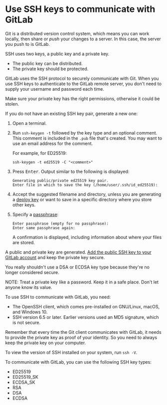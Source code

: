 # Use SSH keys to communicate with GitLab

Git is a distributed version control system, which means you can work locally,
then share or *push* your changes to a server. In this case, the server you push to is GitLab.

SSH uses two keys, a public key and a private key.

- The public key can be distributed.
- The private key should be protected.

GitLab uses the SSH protocol to securely communicate with Git.
When you use SSH keys to authenticate to the GitLab remote server,
you don't need to supply your username and password each time.

Make sure your private key has the right permissions, otherwise it could be stolen.

If you do not have an existing SSH key pair, generate a new one:

1. Open a terminal.
1. Run `ssh-keygen -t` followed by the key type and an optional comment.
   This comment is included in the `.pub` file that's created.
   You may want to use an email address for the comment.

   For example, for ED25519:

   ```shell
   ssh-keygen -t ed25519 -C "<comment>"
   ```

1. Press <kbd>Enter</kbd>. Output similar to the following is displayed:

   ```plaintext
   Generating public/private ed25519 key pair.
   Enter file in which to save the key (/home/user/.ssh/id_ed25519):
   ```

1. Accept the suggested filename and directory, unless you are generating a [deploy key](project/deploy_keys/index.md)
   or want to save in a specific directory where you store other keys.

1. Specify a [passphrase](https://www.ssh.com/academy/ssh/passphrase):

   ```plaintext
   Enter passphrase (empty for no passphrase):
   Enter same passphrase again:
   ```

   A confirmation is displayed, including information about where your files are stored.

A public and private key are generated. [Add the public SSH key to your GitLab account](#add-an-ssh-key-to-your-gitlab-account)
and keep the private key secure.

You really shouldn't use a DSA or ECDSA key type because they're no longer considered secure.

NOTE:
Treat a private key like a password. Keep it in a safe place. Don't let anyone know its value.

To use SSH to communicate with GitLab, you need:

- The OpenSSH client, which comes pre-installed on GNU/Linux, macOS, and Windows 10.
- SSH version 6.5 or later. Earlier versions used an MD5 signature, which is not secure.

Remember that every time the Git client communicates with GitLab, it needs to provide the private key as proof of your identity. So you need to always keep the private key on your computer.

To view the version of SSH installed on your system, run `ssh -V`.

To communicate with GitLab, you can use the following SSH key types:

- ED25519
- ED25519_SK
- ECDSA_SK
- RSA
- DSA
- ECDSA
